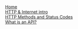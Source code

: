 [Home](/ "Home")<br>
[HTTP & Internet intro](/HTTP&API/01-HTTP-internet-intro.md)<br>
[HTTP Methods and Status Codes](/HTTP&API/02-HTTP-MethodsStatus.md)<br>
[What is an API?](/HTTP&API/03-API-intro.md)<br>

